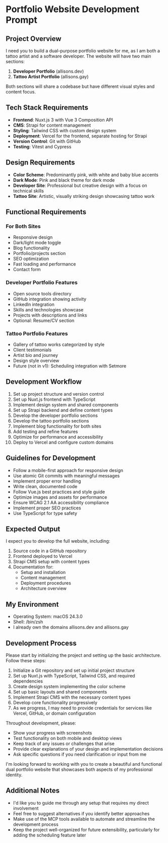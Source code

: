 # Portfolio Website Development Prompt

## Project Overview

I need you to build a dual-purpose portfolio website for me, as I am both a tattoo artist and a software developer. The website will have two main sections:

1. **Developer Portfolio** (allisons.dev)
2. **Tattoo Artist Portfolio** (allisons.gay)

Both sections will share a codebase but have different visual styles and content focus.

## Tech Stack Requirements

- **Frontend**: Nuxt.js 3 with Vue 3 Composition API
- **CMS**: Strapi for content management
- **Styling**: Tailwind CSS with custom design system
- **Deployment**: Vercel for the frontend, separate hosting for Strapi
- **Version Control**: Git with GitHub
- **Testing**: Vitest and Cypress

## Design Requirements

- **Color Scheme**: Predominantly pink, with white and baby blue accents
- **Dark Mode**: Pink and black theme for dark mode
- **Developer Site**: Professional but creative design with a focus on technical skills
- **Tattoo Site**: Artistic, visually striking design showcasing tattoo work

## Functional Requirements

### For Both Sites
- Responsive design
- Dark/light mode toggle
- Blog functionality
- Portfolio/projects section
- SEO optimization
- Fast loading and performance
- Contact form

### Developer Portfolio Features
- Open source tools directory
- GitHub integration showing activity
- LinkedIn integration
- Skills and technologies showcase
- Projects with descriptions and links
- Optional: Resume/CV section

### Tattoo Portfolio Features
- Gallery of tattoo works categorized by style
- Client testimonials
- Artist bio and journey
- Design style overview
- Future (not in v1): Scheduling integration with Setmore

## Development Workflow

1. Set up project structure and version control
2. Set up Nuxt.js frontend with TypeScript
3. Implement design system and shared components
4. Set up Strapi backend and define content types
5. Develop the developer portfolio sections
6. Develop the tattoo portfolio sections
7. Implement blog functionality for both sites
8. Add testing and refine features
9. Optimize for performance and accessibility
10. Deploy to Vercel and configure custom domains

## Guidelines for Development

- Follow a mobile-first approach for responsive design
- Use atomic Git commits with meaningful messages
- Implement proper error handling
- Write clean, documented code
- Follow Vue.js best practices and style guide
- Optimize images and assets for performance
- Ensure WCAG 2.1 AA accessibility compliance
- Implement proper SEO practices
- Use TypeScript for type safety

## Expected Output

I expect you to develop the full website, including:

1. Source code in a GitHub repository
2. Frontend deployed to Vercel
3. Strapi CMS setup with content types
4. Documentation for:
   - Setup and installation
   - Content management
   - Deployment procedures
   - Architecture overview

## My Environment

- Operating System: macOS 24.3.0
- Shell: /bin/zsh
- I already own the domains allisons.dev and allisons.gay

## Development Process

Please start by initializing the project and setting up the basic architecture. Follow these steps:

1. Initialize a Git repository and set up initial project structure
2. Set up Nuxt.js with TypeScript, Tailwind CSS, and required dependencies
3. Create design system implementing the color scheme
4. Set up basic layouts and shared components
5. Implement Strapi CMS with the necessary content types
6. Develop core functionality progressively
7. As we progress, I may need to provide credentials for services like Vercel, GitHub, or domain configuration

Throughout development, please:
- Show your progress with screenshots
- Test functionality on both mobile and desktop views
- Keep track of any issues or challenges that arise
- Provide clear explanations of your design and implementation decisions
- Ask specific questions if you need clarification or input from me

I'm looking forward to working with you to create a beautiful and functional dual portfolio website that showcases both aspects of my professional identity.

## Additional Notes

- I'd like you to guide me through any setup that requires my direct involvement
- Feel free to suggest alternatives if you identify better approaches
- Make use of the MCP tools available to automate and streamline the development process
- Keep the project well-organized for future extensibility, particularly for adding the scheduling feature later 